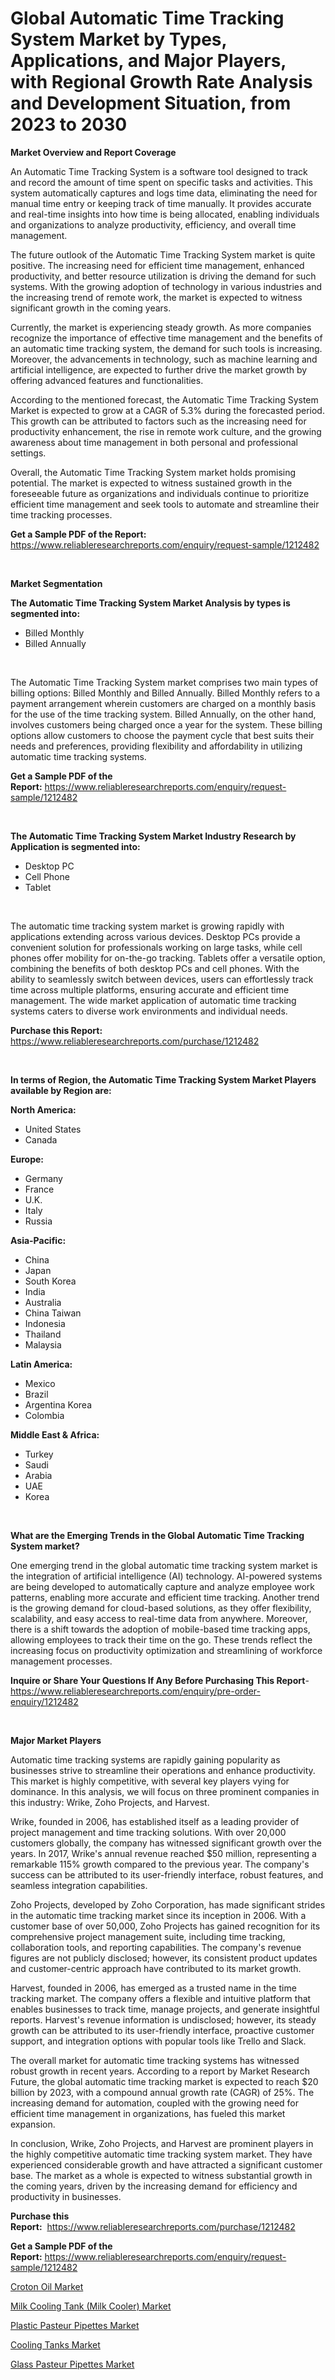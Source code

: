 <p><h1>Global Automatic Time Tracking System Market by Types, Applications, and Major Players, with Regional Growth Rate Analysis and Development Situation, from 2023 to 2030</h1></p><p><strong>Market Overview and Report Coverage</strong></p>
<p><p>An Automatic Time Tracking System is a software tool designed to track and record the amount of time spent on specific tasks and activities. This system automatically captures and logs time data, eliminating the need for manual time entry or keeping track of time manually. It provides accurate and real-time insights into how time is being allocated, enabling individuals and organizations to analyze productivity, efficiency, and overall time management.</p><p>The future outlook of the Automatic Time Tracking System market is quite positive. The increasing need for efficient time management, enhanced productivity, and better resource utilization is driving the demand for such systems. With the growing adoption of technology in various industries and the increasing trend of remote work, the market is expected to witness significant growth in the coming years.</p><p>Currently, the market is experiencing steady growth. As more companies recognize the importance of effective time management and the benefits of an automatic time tracking system, the demand for such tools is increasing. Moreover, the advancements in technology, such as machine learning and artificial intelligence, are expected to further drive the market growth by offering advanced features and functionalities.</p><p>According to the mentioned forecast, the Automatic Time Tracking System Market is expected to grow at a CAGR of 5.3% during the forecasted period. This growth can be attributed to factors such as the increasing need for productivity enhancement, the rise in remote work culture, and the growing awareness about time management in both personal and professional settings.</p><p>Overall, the Automatic Time Tracking System market holds promising potential. The market is expected to witness sustained growth in the foreseeable future as organizations and individuals continue to prioritize efficient time management and seek tools to automate and streamline their time tracking processes.</p></p>
<p><strong>Get a Sample PDF of the Report:</strong> <a href="https://www.reliableresearchreports.com/enquiry/request-sample/1212482">https://www.reliableresearchreports.com/enquiry/request-sample/1212482</a></p>
<p>&nbsp;</p>
<p><strong>Market Segmentation</strong></p>
<p><strong>The Automatic Time Tracking System Market Analysis by types is segmented into:</strong></p>
<p><ul><li>Billed Monthly</li><li>Billed Annually</li></ul></p>
<p>&nbsp;</p>
<p><p>The Automatic Time Tracking System market comprises two main types of billing options: Billed Monthly and Billed Annually. Billed Monthly refers to a payment arrangement wherein customers are charged on a monthly basis for the use of the time tracking system. Billed Annually, on the other hand, involves customers being charged once a year for the system. These billing options allow customers to choose the payment cycle that best suits their needs and preferences, providing flexibility and affordability in utilizing automatic time tracking systems.</p></p>
<p><strong>Get a Sample PDF of the Report:</strong>&nbsp;<a href="https://www.reliableresearchreports.com/enquiry/request-sample/1212482">https://www.reliableresearchreports.com/enquiry/request-sample/1212482</a></p>
<p>&nbsp;</p>
<p><strong>The Automatic Time Tracking System Market Industry Research by Application is segmented into:</strong></p>
<p><ul><li>Desktop PC</li><li>Cell Phone</li><li>Tablet</li></ul></p>
<p>&nbsp;</p>
<p><p>The automatic time tracking system market is growing rapidly with applications extending across various devices. Desktop PCs provide a convenient solution for professionals working on large tasks, while cell phones offer mobility for on-the-go tracking. Tablets offer a versatile option, combining the benefits of both desktop PCs and cell phones. With the ability to seamlessly switch between devices, users can effortlessly track time across multiple platforms, ensuring accurate and efficient time management. The wide market application of automatic time tracking systems caters to diverse work environments and individual needs.</p></p>
<p><strong>Purchase this Report:</strong>&nbsp; <a href="https://www.reliableresearchreports.com/purchase/1212482">https://www.reliableresearchreports.com/purchase/1212482</a></p>
<p>&nbsp;</p>
<p><strong>In terms of Region, the Automatic Time Tracking System Market Players available by Region are:</strong></p>
<p>
    <p> <strong> North America: </strong>
        <ul>
            <li>United States</li>
            <li>Canada</li>
        </ul>
        </p> 
    <p> <strong> Europe: </strong>
        <ul>
            <li>Germany</li>
            <li>France</li>
            <li>U.K.</li>
            <li>Italy</li>
            <li>Russia</li>
        </ul>
        </p> 
    <p> <strong> Asia-Pacific: </strong>
        <ul>
            <li>China</li>
            <li>Japan</li>
            <li>South Korea</li>
            <li>India</li>
            <li>Australia</li>
            <li>China Taiwan</li>
            <li>Indonesia</li>
            <li>Thailand</li>
            <li>Malaysia</li>
        </ul>
        </p> 
    <p> <strong> Latin America: </strong>
        <ul>
            <li>Mexico</li>
            <li>Brazil</li>
            <li>Argentina Korea</li>
            <li>Colombia</li>
        </ul>
        </p> 
    <p> <strong> Middle East & Africa: </strong>
        <ul>
            <li>Turkey</li>
            <li>Saudi</li>
            <li>Arabia</li>
            <li>UAE</li>
            <li>Korea</li>
        </ul>
    </p>
    </p>
<p>&nbsp;</p>
<p><strong>What are the Emerging Trends in the Global Automatic Time Tracking System market?</strong></p>
<p><p>One emerging trend in the global automatic time tracking system market is the integration of artificial intelligence (AI) technology. AI-powered systems are being developed to automatically capture and analyze employee work patterns, enabling more accurate and efficient time tracking. Another trend is the growing demand for cloud-based solutions, as they offer flexibility, scalability, and easy access to real-time data from anywhere. Moreover, there is a shift towards the adoption of mobile-based time tracking apps, allowing employees to track their time on the go. These trends reflect the increasing focus on productivity optimization and streamlining of workforce management processes.</p></p>
<p><strong>Inquire or Share Your Questions If Any Before Purchasing This Report</strong>- <a href="https://www.reliableresearchreports.com/enquiry/pre-order-enquiry/1212482">https://www.reliableresearchreports.com/enquiry/pre-order-enquiry/1212482</a></p>
<p>&nbsp;</p>
<p><strong>Major Market Players</strong></p>
<p><p>Automatic time tracking systems are rapidly gaining popularity as businesses strive to streamline their operations and enhance productivity. This market is highly competitive, with several key players vying for dominance. In this analysis, we will focus on three prominent companies in this industry: Wrike, Zoho Projects, and Harvest.</p><p>Wrike, founded in 2006, has established itself as a leading provider of project management and time tracking solutions. With over 20,000 customers globally, the company has witnessed significant growth over the years. In 2017, Wrike's annual revenue reached $50 million, representing a remarkable 115% growth compared to the previous year. The company's success can be attributed to its user-friendly interface, robust features, and seamless integration capabilities.</p><p>Zoho Projects, developed by Zoho Corporation, has made significant strides in the automatic time tracking market since its inception in 2006. With a customer base of over 50,000, Zoho Projects has gained recognition for its comprehensive project management suite, including time tracking, collaboration tools, and reporting capabilities. The company's revenue figures are not publicly disclosed; however, its consistent product updates and customer-centric approach have contributed to its market growth.</p><p>Harvest, founded in 2006, has emerged as a trusted name in the time tracking market. The company offers a flexible and intuitive platform that enables businesses to track time, manage projects, and generate insightful reports. Harvest's revenue information is undisclosed; however, its steady growth can be attributed to its user-friendly interface, proactive customer support, and integration options with popular tools like Trello and Slack.</p><p>The overall market for automatic time tracking systems has witnessed robust growth in recent years. According to a report by Market Research Future, the global automatic time tracking market is expected to reach $20 billion by 2023, with a compound annual growth rate (CAGR) of 25%. The increasing demand for automation, coupled with the growing need for efficient time management in organizations, has fueled this market expansion.</p><p>In conclusion, Wrike, Zoho Projects, and Harvest are prominent players in the highly competitive automatic time tracking system market. They have experienced considerable growth and have attracted a significant customer base. The market as a whole is expected to witness substantial growth in the coming years, driven by the increasing demand for efficiency and productivity in businesses.</p></p>
<p><strong>Purchase this Report:</strong>&nbsp;&nbsp;<a href="https://www.reliableresearchreports.com/purchase/1212482">https://www.reliableresearchreports.com/purchase/1212482</a></p>
<p></p>
<p><strong>Get a Sample PDF of the Report:</strong>&nbsp;<a href="https://www.reliableresearchreports.com/enquiry/request-sample/1212482">https://www.reliableresearchreports.com/enquiry/request-sample/1212482</a></p>
<p><p><a href="https://www.linkedin.com/pulse/croton-oil-market-research-report-provides-thorough-industry/">Croton Oil Market</a></p><p><a href="https://www.linkedin.com/pulse/milk-cooling-tank-cooler-market-research-report-provides/">Milk Cooling Tank (Milk Cooler) Market</a></p><p><a href="https://medium.com/@ryansai15420/plastic-pasteur-pipettes-market-size-growth-forecast-2023-2030-3968017c1373">Plastic Pasteur Pipettes Market</a></p><p><a href="https://www.linkedin.com/pulse/cooling-tanks-market-challenges-opportunities-growth-drivers/">Cooling Tanks Market</a></p><p><a href="https://medium.com/@taraktanay7654/glass-pasteur-pipettes-market-size-growth-forecast-2023-2030-a14aee5e15c1">Glass Pasteur Pipettes Market</a></p></p>